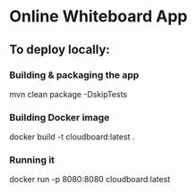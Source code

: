 # Online Whiteboard App  
  
## To deploy locally:  
### Building & packaging the app  
mvn clean package -DskipTests  
  
### Building Docker image  
docker build -t cloudboard:latest .  
  
### Running it  
docker run -p 8080:8080 cloudboard:latest  
